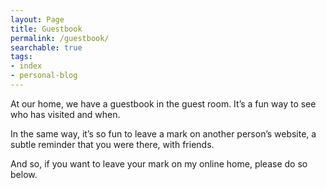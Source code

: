 ```yaml
---
layout: Page
title: Guestbook
permalink: /guestbook/
searchable: true
tags:
- index
- personal-blog
---
```

At our home, we have a guestbook in the guest room. It’s a fun way to see who has visited and when.

In the same way, it’s so fun to leave a mark on another person’s website, a subtle reminder that you were there, with friends.

And so, if you want to leave your mark on my online home, please do so below.

<div id="cusdis_thread" data-host="https://cusdis.com" data-app-id="0bbb76b5-e971-4d9c-8fa7-a4c9e1ff0984" data-page-id="{{ page.url }}" data-page-url="{{ site.url }}{{ page.url }}" data-page-title="{{ page.title }}"></div>
